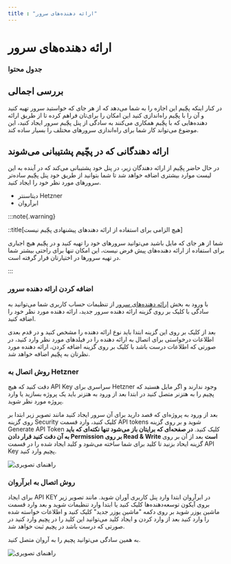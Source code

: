 ```yaml
---
title : "ارائه دهنده‌های سرور"
---
```


# ارائه دهنده‌های سرور


### جدول محتوا

## بررسی اجمالی

در کنار اینکه پچّیم این اجازه را به شما می‌دهد که از هر جای که خواستید سرور تهیه کنید و آن را با پچّیم راه‌اندازی کنید این امکان را برای‌تان فراهم کرده تا از طریق ارائه دهنده‌هایی که با پچّیم همکاری می‌کنند به سادگی از پنل پچّیم سرور ایجاد کنید، این موضوع می‌تواند کار شما برای راه‌اندازی سرورهای مختلف را بسیار ساده کند.

## ارائه دهندگانی که در پچّیم پشتیبانی می‌شوند

در حال حاضر پچّیم از ارائه دهندگان زیر، در پنل خود پشتیبانی‌ می‌کند که در آینده به این لیست موارد بیشتری اضافه خواهد شد تا شما بتوانید از طریق خود پنل پچّیم ساده‌تر سرورهای مورد نظر خود را ایجاد کنید.

- دیتاسنتر Hetzner
- ابرآروان

:::note{.warning}

::title[هیچ الزامی برای استفاده از ارائه دهندهای پیشنهادی پچّیم نیست]

شما از هر جای که مایل باشید می‌توانید سرورهای خود را تهیه کنید و در پچّیم هیچ اجباری برای استفاده از ارائه دهنده‌های پیش فرض نیست، این امکان تنها برای راحتی بیشتر شما در تهیه سرورها در اختیارتان قرار گرفته است.

:::

### اضافه کردن ارائه دهنده سرور

با ورود به بخش [ارائه دهنده‌های سرور](https://app.pachim.sh/profile/server-providers) از تنظیمات حساب کاربری شما می‌توانید به سادگی با کلیک بر روی گزینه ارائه دهنده سرور جدید، ارائه دهنده مورد نظر خود را اضافه کنید.

بعد از کلیک بر روی این گزینه ابتدا باید نوع ارائه دهنده را مشخص کنید و در قدم بعدی اطلاعات درخواستی برای اتصال به ارائه دهنده را در فیلد‌های مورد نظر وارد کنید، در صورتی که اطلاعات درست باشد با کلیک بر روی گزینه اضافه کردن، ارائه دهنده مورد نظرتان به پچّیم اضافه خواهد شد.


### روش اتصال به Hetzner

دقت کنید که هیچ  API Key سراسری برای Hetzner وجود ندارند و اگر مایل هستید که پچیم را به هتزنر متصل کنید در ابتدا بعد از ورود به هتزنر باید یک پروژه بسازید یا وارد پروژه مورد نظر شوید.

 بعد از ورود به پروژه‌ای که قصد دارید برای آن سرور ایجاد کنید مانند تصویر زیر ابتدا بر روی گزینه Security کلیک کنید، وارد قسمت API tokens شوید و بر روی گزینه Generate API Token کلیک کنید. **در صفحه‌ای که برایتان باز می‌شود تنها نکته‌ای که باید به آن دقت کنید قرار دادن Permission بر روی Read & Write است** بعد از آن بر روی گزینه ایحاد بزنید تا کلید برای شما ساخته می‌شود و کلید ایجاد شده را در قسمت API Key پچیم وارد کنید.

![راهنمای تصویری](/img/hetzner-api-token.png)

### روش اتصال به ابرآروان

برای ایجاد API KEY در ابرآروان ابتدا وارد پنل کاربری آوران شوید. مانند تصویر زیر بروی آیکون توسعه‌دهنده‌ها کلیک کنید یا ابتدا وارد تنظیمات شوید و بعد وارد قسمت ماشین یوزر شوید بر روی دکمه "ماشین یوزر جدید" کلیک کنید و اطلاعات خواسته شده را وارد کنید بعد از وارد کردن و ایجاد کلید می‌توانید این کلید را در پچیم وارد کنید در صورتی که درست باشد در پچیم ثبت خواهد شد.

به همین سادگی می‌توانید پچیم را به آروان متصل کنید.

![راهنمای تصویری](/img/arvan-api-key.png)
